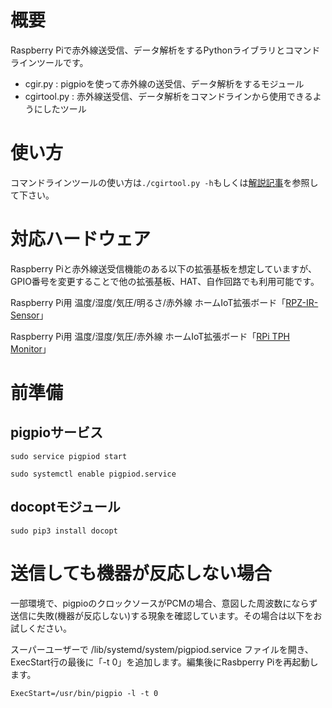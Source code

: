 # 概要
Raspberry Piで赤外線送受信、データ解析をするPythonライブラリとコマンドラインツールです。
- cgir.py : pigpioを使って赤外線の送受信、データ解析をするモジュール
- cgirtool.py : 赤外線送受信、データ解析をコマンドラインから使用できるようにしたツール

# 使い方
コマンドラインツールの使い方は`./cgirtool.py -h`もしくは[解説記事](https://www.indoorcorgielec.com/resources/raspberry-pi/python-pigpio-infrared)を参照して下さい。

# 対応ハードウェア
Raspberry Piと赤外線送受信機能のある以下の拡張基板を想定していますが、GPIO番号を変更することで他の拡張基板、HAT、自作回路でも利用可能です。

Raspberry Pi用 温度/湿度/気圧/明るさ/赤外線 ホームIoT拡張ボード「[RPZ-IR-Sensor](https://www.indoorcorgielec.com/products/rpz-ir-sensor/)」

Raspberry Pi用 温度/湿度/気圧/赤外線 ホームIoT拡張ボード「[RPi TPH Monitor](https://www.indoorcorgielec.com/products/rpi-tph-monitor-rev2/)」


# 前準備
## pigpioサービス
`sudo service pigpiod start`

`sudo systemctl enable pigpiod.service`

## docoptモジュール
`sudo pip3 install docopt`

# 送信しても機器が反応しない場合
一部環境で、pigpioのクロックソースがPCMの場合、意図した周波数にならず送信に失敗(機器が反応しない)する現象を確認しています。その場合は以下をお試しください。

スーパーユーザーで /lib/systemd/system/pigpiod.service ファイルを開き、ExecStart行の最後に「-t 0」を追加します。編集後にRasbperry Piを再起動します。

`ExecStart=/usr/bin/pigpio -l -t 0`
